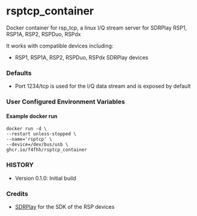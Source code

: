 # rsptcp_container
Docker container for rsp_tcp, a linux I/Q stream server for SDRPlay RSP1, RSP1A, RSP2, RSPDuo, RSPdx

It works with compatible devices including:
* RSP1, RSP1A, RSP2, RSPDuo, RSPdx SDRPlay devices

### Defaults
* Port 1234/tcp is used for the I/Q data stream and is exposed by default

### User Configured Environment Variables

#### Example docker run

```
docker run -d \
--restart unless-stopped \
--name='rsptcp' \
--device=/dev/bus/usb \
ghcr.io/f4fhh/rsptcp_container
```
### HISTORY
 - Version 0.1.0: Initial build

### Credits
 - [SDRPlay](https://github.com/SDRplay) for the SDK of the RSP devices

